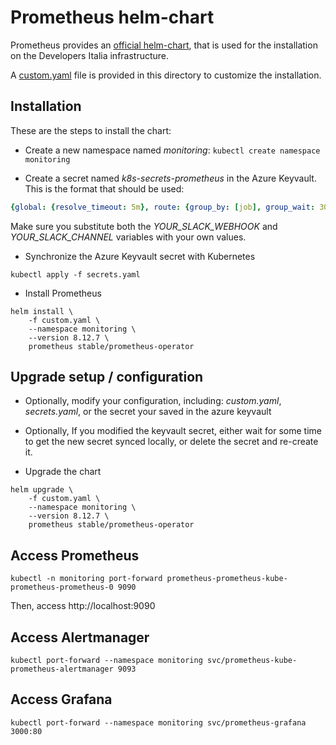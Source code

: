 # Prometheus helm-chart

Prometheus provides an [official helm-chart](https://github.com/helm/charts/tree/master/stable/prometheus-operator), that is used for the installation on the Developers Italia infrastructure.

A [custom.yaml](custom.yaml) file is provided in this directory to customize the installation.

## Installation

These are the steps to install the chart:

* Create a new namespace named *monitoring*: `kubectl create namespace monitoring`

* Create a secret named *k8s-secrets-prometheus* in the Azure Keyvault. This is the format that should be used:

```yaml
{global: {resolve_timeout: 5m}, route: {group_by: [job], group_wait: 30s, group_interval: 5m, repeat_interval: 12h, receiver: 'null', routes: [{match: {alertname: Watchdog}, receiver: 'null'}, {match: {alertname: KubeCPUOvercommit, prometheus: monitoring/prometheus-prometheus-oper-prometheus, severity: warning}, receiver: 'null'}, {match: {alertname: KubeMemOvercommit, prometheus: monitoring/prometheus-prometheus-oper-prometheus, severity: warning}, receiver: 'null'}, {match: {alertname: NodeClockSkewDetected}, receiver: 'null'}, {match_re: {severity: ^(none|warning|critical)$}, receiver: SlackPrjSwat}]}, receivers: [{name: 'null'}, {name: SlackPrjSwat, slack_configs: [{api_url: 'YOUR_SLACK_WEBHOOK_URL', channel: 'YOUR_SLACK_CHANNEL', title: '[{{ .Status | toUpper }}{{ if eq .Status "firing" }}:{{ .Alerts.Firing | len }}{{ end }}] Prometheus Event Notification', title_link: '{{ template "slack.default.titlelink" . }}', pretext: '{{ .CommonAnnotations.summary }}', text: "{{ range .Alerts }}\n  {{- if .Annotations.summary }}*Alert:* {{ .Annotations.summary }} - `{{ .Labels.severity }}`{{- end }}\n  *Description:* {{ .Annotations.description }}{{ .Annotations.message }}\n  *Graph:* <{{ .GeneratorURL }}|:chart_with_upwards_trend:>{{ if or .Annotations.runbook .Annotations.runbook_url }} *Runbook:* <{{ .Annotations.runbook }}{{ .Annotations.runbook_url }}|:spiral_note_pad:>{{ end }}\n  *Details:*\n  {{ range .Labels.SortedPairs }} • *{{ .Name }}:* `{{ .Value }}`\n  {{ end }}\n{{ end }}"}]}]}
```

Make sure you substitute both the *YOUR_SLACK_WEBHOOK* and *YOUR_SLACK_CHANNEL* variables with your own values.

* Synchronize the Azure Keyvault secret with Kubernetes

```shell
kubectl apply -f secrets.yaml
```

* Install Prometheus

```shell
helm install \
    -f custom.yaml \
    --namespace monitoring \
    --version 8.12.7 \
    prometheus stable/prometheus-operator
```

## Upgrade setup / configuration

* Optionally, modify your configuration, including: *custom.yaml*, *secrets.yaml*, or the secret your saved in the azure keyvault

* Optionally, If you modified the keyvault secret, either wait for some time to get the new secret synced locally, or delete the secret and re-create it.

* Upgrade the chart

```shell
helm upgrade \
    -f custom.yaml \
    --namespace monitoring \
    --version 8.12.7 \
    prometheus stable/prometheus-operator
```

## Access Prometheus

```shell
kubectl -n monitoring port-forward prometheus-prometheus-kube-prometheus-prometheus-0 9090
```

Then, access http://localhost:9090

## Access Alertmanager

```shell
kubectl port-forward --namespace monitoring svc/prometheus-kube-prometheus-alertmanager 9093
```

## Access Grafana

```shell
kubectl port-forward --namespace monitoring svc/prometheus-grafana 3000:80
```
